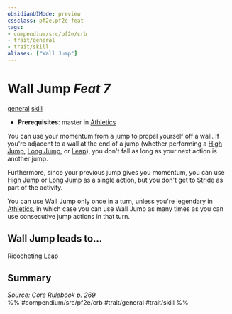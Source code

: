 ```yaml
---
obsidianUIMode: preview
cssclass: pf2e,pf2e-feat
tags:
- compendium/src/pf2e/crb
- trait/general
- trait/skill
aliases: ["Wall Jump"]
---
```

# Wall Jump  *Feat 7*  
[general](rules/traits/general.md)  [skill](rules/traits/skill.md)  

- **Prerequisites**: master in [Athletics](compendium/skills.md#Athletics)

You can use your momentum from a jump to propel yourself off a wall. If you're adjacent to a wall at the end of a jump (whether performing a [High Jump](rules/actions/high-jump.md), [Long Jump](rules/actions/long-jump.md), or [Leap](rules/actions/leap.md)), you don't fall as long as your next action is another jump.

Furthermore, since your previous jump gives you momentum, you can use [High Jump](rules/actions/high-jump.md) or [Long Jump](rules/actions/long-jump.md) as a single action, but you don't get to [Stride](rules/actions/stride.md) as part of the activity.

You can use Wall Jump only once in a turn, unless you're legendary in [Athletics](compendium/skills.md#Athletics), in which case you can use Wall Jump as many times as you can use consecutive jump actions in that turn.

## Wall Jump leads to...

Ricocheting Leap

## Summary

*Source: Core Rulebook p. 269*  
%% #compendium/src/pf2e/crb #trait/general #trait/skill %%